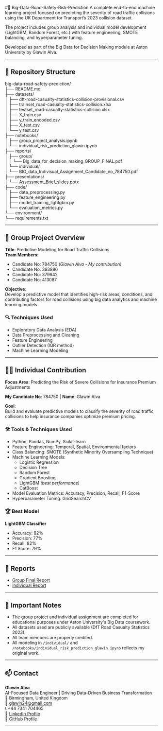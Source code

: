 #🚦 Big-Data-Road-Safety-Risk-Prediction
A complete end-to-end machine learning project focused on predicting the severity of road traffic collisions using the UK Department for Transport’s 2023 collision dataset.

The project includes group analysis and individual model development (LightGBM, Random Forest, etc.) with feature engineering, SMOTE balancing, and hyperparameter tuning.

Developed as part of the Big Data for Decision Making module at Aston University by Glawin Alva.

---

## 📂 Repository Structure

big-data-road-safety-prediction/  
├── README.md  
├── datasets/  
│   ├── dft-road-casualty-statistics-collision-provisional.csv  
│   ├── trainset_road-casualty-statistics-collision.xlsx  
│   ├── testset_road-casualty-statistics-collision.xlsx  
│   ├── X_train.csv  
│   ├── y_train_encoded.csv  
│   ├── X_test.csv  
│   └── y_test.csv  
├── notebooks/  
│   ├── group_project_analysis.ipynb  
│   └── individual_risk_prediction_glawin.ipynb  
├── reports/  
│   ├── group/  
│   │   └── Big_data_for_decision_making_GROUP_FINAL.pdf  
│   └── individual/  
│       └── BIG_data_Indivisual_Assignment_Candidate_no_784750.pdf  
├── presentations/  
│   └── Assessment_Brief_slides.pptx  
├── code/  
│   ├── data_preprocessing.py  
│   ├── feature_engineering.py  
│   ├── model_training_lightgbm.py  
│   └── evaluation_metrics.py  
└── environment/  
    └── requirements.txt  

---

## 👥 Group Project Overview

**Title**: Predictive Modeling for Road Traffic Collisions  
**Team Members**:
- Candidate No: 784750 *(Glawin Alva - My contribution)*
- Candidate No: 393886
- Candidate No: 379642
- Candidate No: 413087

**Objective**:  
Develop a predictive model that identifies high-risk areas, conditions, and contributing factors for road collisions using big data analytics and machine learning models.

### 🔍 Techniques Used
- Exploratory Data Analysis (EDA)
- Data Preprocessing and Cleaning
- Feature Engineering
- Outlier Detection (IQR method)
- Machine Learning Modeling

---

## 🙋‍♂️ Individual Contribution

**Focus Area**: Predicting the Risk of Severe Collisions for Insurance Premium Adjustments

**My Candidate No**: 784750 | **Name**: Glawin Alva

**Goal**:  
Build and evaluate predictive models to classify the severity of road traffic collisions to help insurance companies optimize premium pricing.

### 🛠️ Tools & Techniques Used
- Python, Pandas, NumPy, Scikit-learn
- Feature Engineering: Temporal, Spatial, Environmental factors
- Class Balancing: SMOTE (Synthetic Minority Oversampling Technique)
- Machine Learning Models:
  - Logistic Regression
  - Decision Tree
  - Random Forest
  - Gradient Boosting
  - LightGBM *(best performance)*
  - CatBoost
- Model Evaluation Metrics: Accuracy, Precision, Recall, F1-Score
- Hyperparameter Tuning: GridSearchCV

### 🏆 Best Model
**LightGBM Classifier**
- Accuracy: 82%
- Precision: 77%
- Recall: 82%
- F1 Score: 79%

---

## 📜 Reports

- [Group Final Report](reports/group/Big_data_for_decision_making_GROUP_FINAL.pdf)
- [Individual Report](reports/individual/BIG_data_Indivisual_Assignment_Candidate_no_784750.pdf)

---

## 📌 Important Notes
- The group project and individual assignment are completed for educational purposes under Aston University's Big Data coursework.
- All datasets used are publicly available (DfT Road Casualty Statistics 2023).
- All team members are properly credited.
- All modeling in `/individual/` and `/notebooks/individual_risk_prediction_glawin.ipynb` reflects my original work.

---

## 📫 Contact

**Glawin Alva**  
AI-Focused Data Engineer | Driving Data-Driven Business Transformation  
📍 Birmingham, United Kingdom  
📧 glawin24@gmail.com  
📞 +44 7341 704465  
🔗 [LinkedIn Profile](https://linkedin.com/in/glawin-alva-gg)  
🐙 [GitHub Profile](https://github.com/GlawinAlva24)

---

